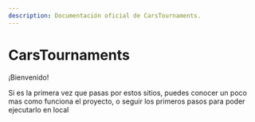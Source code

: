```yaml
---
description: Documentación oficial de CarsTournaments.
---
```


# CarsTournaments

¡Bienvenido!

Si es la primera vez que pasas por estos sitios, puedes conocer un poco mas como funciona el proyecto, o seguir los primeros pasos para poder ejecutarlo en local
